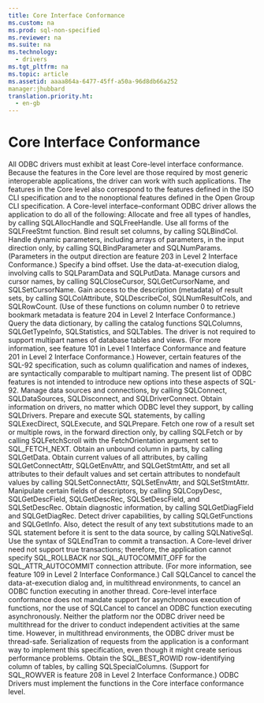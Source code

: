 ```yaml
---
title: Core Interface Conformance
ms.custom: na
ms.prod: sql-non-specified
ms.reviewer: na
ms.suite: na
ms.technology: 
  - drivers
ms.tgt_pltfrm: na
ms.topic: article
ms.assetid: aaaa864a-6477-45ff-a50a-96d8db66a252
manager:jhubbard
translation.priority.ht: 
  - en-gb
---
```

# Core Interface Conformance
<?xml version="1.0" encoding="utf-8"?>
<developerConceptualDocument xmlns="http://ddue.schemas.microsoft.com/authoring/2003/5" xmlns:xlink="http://www.w3.org/1999/xlink" xmlns:xsi="http://www.w3.org/2001/XMLSchema-instance" xsi:schemaLocation="http://ddue.schemas.microsoft.com/authoring/2003/5 http://dduestorage.blob.core.windows.net/ddueschema/developer.xsd">
  <introduction>
    <para>All ODBC drivers must exhibit at least Core-level interface conformance. Because the features in the Core level are those required by most generic interoperable applications, the driver can work with such applications. The features in the Core level also correspond to the features defined in the ISO CLI specification and to the nonoptional features defined in the Open Group CLI specification. A Core-level interface–conformant ODBC driver allows the application to do all of the following:  </para>
    <list class="bullet">
      <listItem>
        <para>Allocate and free all types of handles, by calling <legacyBold>SQLAllocHandle</legacyBold> and <legacyBold>SQLFreeHandle</legacyBold>.</para>
      </listItem>
      <listItem>
        <para>Use all forms of the <legacyBold>SQLFreeStmt</legacyBold> function.</para>
      </listItem>
      <listItem>
        <para>Bind result set columns, by calling <legacyBold>SQLBindCol</legacyBold>.</para>
      </listItem>
      <listItem>
        <para>Handle dynamic parameters, including arrays of parameters, in the input direction only, by calling <legacyBold>SQLBindParameter</legacyBold> and <legacyBold>SQLNumParams</legacyBold>. (Parameters in the output direction are feature 203 in <legacyLink xlink:href="2dc87840-f2fe-43dd-9d7b-bd95523081d9">Level 2 Interface Conformance</legacyLink>.)</para>
      </listItem>
      <listItem>
        <para>Specify a bind offset.</para>
      </listItem>
      <listItem>
        <para>Use the data-at-execution dialog, involving calls to <legacyBold>SQLParamData</legacyBold> and <legacyBold>SQLPutData</legacyBold>.</para>
      </listItem>
      <listItem>
        <para>Manage cursors and cursor names, by calling <legacyBold>SQLCloseCursor</legacyBold>, <legacyBold>SQLGetCursorName</legacyBold>, and <legacyBold>SQLSetCursorName</legacyBold>.</para>
      </listItem>
      <listItem>
        <para>Gain access to the description (metadata) of result sets, by calling <legacyBold>SQLColAttribute</legacyBold>, <legacyBold>SQLDescribeCol</legacyBold>, <legacyBold>SQLNumResultCols</legacyBold>, and <legacyBold>SQLRowCount</legacyBold>. (Use of these functions on column number 0 to retrieve bookmark metadata is feature 204 in <legacyLink xlink:href="2dc87840-f2fe-43dd-9d7b-bd95523081d9">Level 2 Interface Conformance</legacyLink>.)</para>
      </listItem>
      <listItem>
        <para>Query the data dictionary, by calling the catalog functions <legacyBold>SQLColumns</legacyBold>, <legacyBold>SQLGetTypeInfo</legacyBold>, <legacyBold>SQLStatistics</legacyBold>, and <legacyBold>SQLTables</legacyBold>. </para>
        <para>The driver is not required to support multipart names of database tables and views. (For more information, see feature 101 in <legacyLink xlink:href="ee3f5c08-0583-4f3b-8354-ef71b6086a7e">Level 1 Interface Conformance</legacyLink> and feature 201 in <legacyLink xlink:href="2dc87840-f2fe-43dd-9d7b-bd95523081d9">Level 2 Interface Conformance</legacyLink>.) However, certain features of the SQL-92 specification, such as column qualification and names of indexes, are syntactically comparable to multipart naming. The present list of ODBC features is not intended to introduce new options into these aspects of SQL-92. </para>
      </listItem>
      <listItem>
        <para>Manage data sources and connections, by calling <legacyBold>SQLConnect</legacyBold>, <legacyBold>SQLDataSources</legacyBold>, <legacyBold>SQLDisconnect</legacyBold>, and <legacyBold>SQLDriverConnect</legacyBold>. Obtain information on drivers, no matter which ODBC level they support, by calling <legacyBold>SQLDrivers</legacyBold>.</para>
      </listItem>
      <listItem>
        <para>Prepare and execute SQL statements, by calling <legacyBold>SQLExecDirect</legacyBold>, <legacyBold>SQLExecute</legacyBold>, and <legacyBold>SQLPrepare</legacyBold>.</para>
      </listItem>
      <listItem>
        <para>Fetch one row of a result set or multiple rows, in the forward direction only, by calling <legacyBold>SQLFetch</legacyBold> or by calling <legacyBold>SQLFetchScroll</legacyBold> with the <legacyItalic>FetchOrientation</legacyItalic> argument set to SQL_FETCH_NEXT.</para>
      </listItem>
      <listItem>
        <para>Obtain an unbound column in parts, by calling <legacyBold>SQLGetData</legacyBold>.</para>
      </listItem>
      <listItem>
        <para>Obtain current values of all attributes, by calling <legacyBold>SQLGetConnectAttr</legacyBold>, <legacyBold>SQLGetEnvAttr</legacyBold>, and <legacyBold>SQLGetStmtAttr</legacyBold>, and set all attributes to their default values and set certain attributes to nondefault values by calling <legacyBold>SQLSetConnectAttr</legacyBold>, <legacyBold>SQLSetEnvAttr</legacyBold>, and <legacyBold>SQLSetStmtAttr</legacyBold>.</para>
      </listItem>
      <listItem>
        <para>Manipulate certain fields of descriptors, by calling <legacyBold>SQLCopyDesc</legacyBold>, <legacyBold>SQLGetDescField</legacyBold>, <legacyBold>SQLGetDescRec</legacyBold>, <legacyBold>SQLSetDescField</legacyBold>, and <legacyBold>SQLSetDescRec</legacyBold>.</para>
      </listItem>
      <listItem>
        <para>Obtain diagnostic information, by calling <legacyBold>SQLGetDiagField</legacyBold> and <legacyBold>SQLGetDiagRec</legacyBold>.</para>
      </listItem>
      <listItem>
        <para>Detect driver capabilities, by calling <legacyBold>SQLGetFunctions</legacyBold> and <legacyBold>SQLGetInfo</legacyBold>. Also, detect the result of any text substitutions made to an SQL statement before it is sent to the data source, by calling <legacyBold>SQLNativeSql</legacyBold>.</para>
      </listItem>
      <listItem>
        <para>Use the syntax of <legacyBold>SQLEndTran</legacyBold> to commit a transaction. A Core-level driver need not support true transactions; therefore, the application cannot specify SQL_ROLLBACK nor SQL_AUTOCOMMIT_OFF for the SQL_ATTR_AUTOCOMMIT connection attribute. (For more information, see feature 109 in <legacyLink xlink:href="2dc87840-f2fe-43dd-9d7b-bd95523081d9">Level 2 Interface Conformance</legacyLink>.)</para>
      </listItem>
      <listItem>
        <para>Call <legacyBold>SQLCancel</legacyBold> to cancel the data-at-execution dialog and, in multithread environments, to cancel an ODBC function executing in another thread. Core-level interface conformance does not mandate support for asynchronous execution of functions, nor the use of <legacyBold>SQLCancel</legacyBold> to cancel an ODBC function executing asynchronously. Neither the platform nor the ODBC driver need be multithread for the driver to conduct independent activities at the same time. However, in multithread environments, the ODBC driver must be thread-safe. Serialization of requests from the application is a conformant way to implement this specification, even though it might create serious performance problems.</para>
      </listItem>
      <listItem>
        <para>Obtain the SQL_BEST_ROWID row-identifying column of tables, by calling <legacyBold>SQLSpecialColumns</legacyBold>. (Support for SQL_ROWVER is feature 208 in <legacyLink xlink:href="2dc87840-f2fe-43dd-9d7b-bd95523081d9">Level 2 Interface Conformance</legacyLink>.) </para>
        <alert class="important">
          <para>ODBC Drivers must implement the functions in the Core interface conformance level.</para>
        </alert>
      </listItem>
    </list>
  </introduction>
  <relatedTopics />
</developerConceptualDocument>